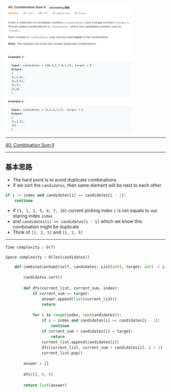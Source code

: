 <img src="2022-11-04-22-06-51.png" width="400" height="400"/>


___
[40. Combination Sum II](https://leetcode.com/problems/combination-sum-ii/)
___



## 基本思路
* The hard point is to avoid duplicate combinations.
* If we sort the `candidates`, then same element will be next to each other
```python
if i != index and candidates[i] == candidates[i - 1]:
    continue
```
* if `[1, 1, 2, 5, 6, 7, 10]` current picking index `i` is not equals to our staring index `index` 
* and  `candidates[i] == candidates[i - 1]` which we know this combination might be duplicate
* Think of `[1, 2, 5]` and `[1, 2, 5]`

___

`Time complexity : O(?)`

`Space complexity : O(len(candidates))`
```python
    def combinationSum2(self, candidates: List[int], target: int) -> List[List[int]]:
        
        candidates.sort()
        
        def dfs(current_list, current_sum, index):
            if current_sum == target:
                answer.append(list(current_list))
                return
            
            for i in range(index, len(candidates)):
                if i > index and candidates[i] == candidates[i - 1]:
                    continue
                if current_sum + candidates[i] > target:
                    return
                current_list.append(candidates[i])
                dfs(current_list, current_sum + candidates[i], i + 1)
                current_list.pop()
            
        answer = []
        
        dfs([], 0, 0)
        
        return list(answer)
```